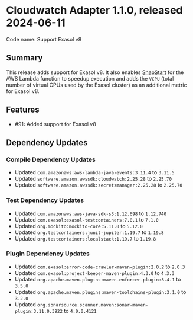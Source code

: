 # Cloudwatch Adapter 1.1.0, released 2024-06-11

Code name: Support Exasol v8

## Summary

This release adds support for Exasol v8. It also enables [SnapStart](https://docs.aws.amazon.com/lambda/latest/dg/snapstart.html) for the AWS Lambda function to speedup execution and adds the `VCPU` (total number of virtual CPUs used by the Exasol cluster) as an additional metric for Exasol v8.

## Features

* #91: Added support for Exasol v8

## Dependency Updates

### Compile Dependency Updates

* Updated `com.amazonaws:aws-lambda-java-events:3.11.4` to `3.11.5`
* Updated `software.amazon.awssdk:cloudwatch:2.25.28` to `2.25.70`
* Updated `software.amazon.awssdk:secretsmanager:2.25.28` to `2.25.70`

### Test Dependency Updates

* Updated `com.amazonaws:aws-java-sdk-s3:1.12.698` to `1.12.740`
* Updated `com.exasol:exasol-testcontainers:7.0.1` to `7.1.0`
* Updated `org.mockito:mockito-core:5.11.0` to `5.12.0`
* Updated `org.testcontainers:junit-jupiter:1.19.7` to `1.19.8`
* Updated `org.testcontainers:localstack:1.19.7` to `1.19.8`

### Plugin Dependency Updates

* Updated `com.exasol:error-code-crawler-maven-plugin:2.0.2` to `2.0.3`
* Updated `com.exasol:project-keeper-maven-plugin:4.3.0` to `4.3.3`
* Updated `org.apache.maven.plugins:maven-enforcer-plugin:3.4.1` to `3.5.0`
* Updated `org.apache.maven.plugins:maven-toolchains-plugin:3.1.0` to `3.2.0`
* Updated `org.sonarsource.scanner.maven:sonar-maven-plugin:3.11.0.3922` to `4.0.0.4121`
